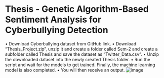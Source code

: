 # Thesis - Genetic Algorithm-Based Sentiment Analysis for Cyberbullying Detection
•	Download Cyberbullying dataset from GitHub link.
•	Download “Thesis_Project.zip”, unzip it and create a folder called Sem-2 and create a subfolder called Thesis and save the dataset as “Twitter_Data.csv”.
•	Unzip the downloaded dataset into the newly created Thesis folder. 
•	Run the script and wait for the models to get trained. Finally, the machine learning model is also completed. 
•	You will then receive an output. 
![image](https://github.com/val-elza/Thesis/assets/114673901/24a929ce-4fc1-4df6-92d7-22aeded6e614)
